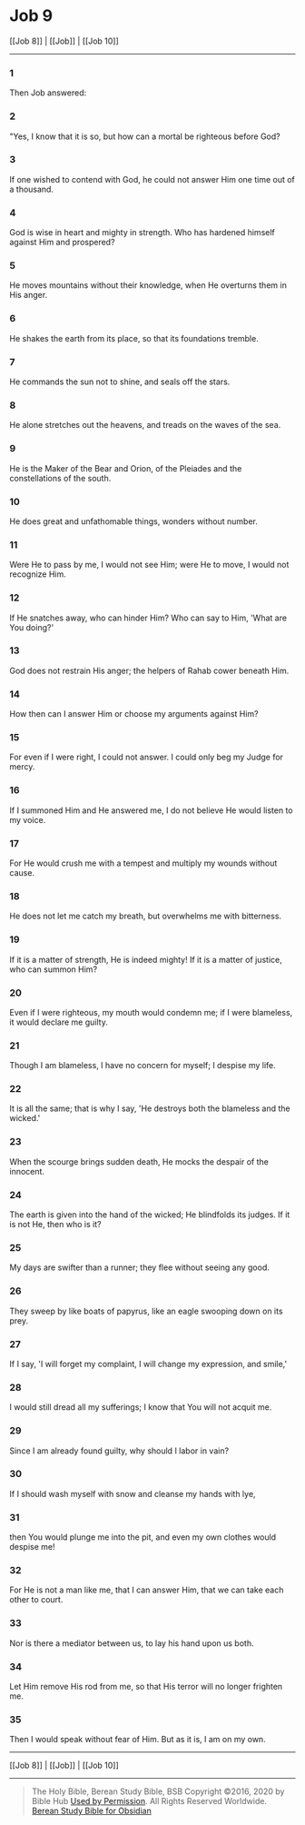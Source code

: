 # Job 9

[[Job 8]] | [[Job]] | [[Job 10]]

---

### 1
Then Job answered:

### 2
"Yes, I know that it is so, but how can a mortal be righteous before God?

### 3
If one wished to contend with God, he could not answer Him one time out of a thousand.

### 4
God is wise in heart and mighty in strength. Who has hardened himself against Him and prospered?

### 5
He moves mountains without their knowledge, when He overturns them in His anger.

### 6
He shakes the earth from its place, so that its foundations tremble.

### 7
He commands the sun not to shine, and seals off the stars.

### 8
He alone stretches out the heavens, and treads on the waves of the sea.

### 9
He is the Maker of the Bear and Orion, of the Pleiades and the constellations of the south.

### 10
He does great and unfathomable things, wonders without number.

### 11
Were He to pass by me, I would not see Him; were He to move, I would not recognize Him.

### 12
If He snatches away, who can hinder Him? Who can say to Him, 'What are You doing?'

### 13
God does not restrain His anger; the helpers of Rahab cower beneath Him.

### 14
How then can I answer Him or choose my arguments against Him?

### 15
For even if I were right, I could not answer. I could only beg my Judge for mercy.

### 16
If I summoned Him and He answered me, I do not believe He would listen to my voice.

### 17
For He would crush me with a tempest and multiply my wounds without cause.

### 18
He does not let me catch my breath, but overwhelms me with bitterness.

### 19
If it is a matter of strength, He is indeed mighty! If it is a matter of justice, who can summon Him?

### 20
Even if I were righteous, my mouth would condemn me; if I were blameless, it would declare me guilty.

### 21
Though I am blameless, I have no concern for myself; I despise my life.

### 22
It is all the same; that is why I say, 'He destroys both the blameless and the wicked.'

### 23
When the scourge brings sudden death, He mocks the despair of the innocent.

### 24
The earth is given into the hand of the wicked; He blindfolds its judges. If it is not He, then who is it?

### 25
My days are swifter than a runner; they flee without seeing any good.

### 26
They sweep by like boats of papyrus, like an eagle swooping down on its prey.

### 27
If I say, 'I will forget my complaint, I will change my expression, and smile,'

### 28
I would still dread all my sufferings; I know that You will not acquit me.

### 29
Since I am already found guilty, why should I labor in vain?

### 30
If I should wash myself with snow and cleanse my hands with lye,

### 31
then You would plunge me into the pit, and even my own clothes would despise me!

### 32
For He is not a man like me, that I can answer Him, that we can take each other to court.

### 33
Nor is there a mediator between us, to lay his hand upon us both.

### 34
Let Him remove His rod from me, so that His terror will no longer frighten me.

### 35
Then I would speak without fear of Him. But as it is, I am on my own.

---

[[Job 8]] | [[Job]] | [[Job 10]]

---

> The Holy Bible, Berean Study Bible, BSB
> Copyright &copy;2016, 2020 by Bible Hub
> [Used by Permission](https://berean.bible/terms.htm). All Rights Reserved Worldwide.
> [Berean Study Bible for Obsidian](https://github.com/gapmiss/berean-study-bible-for-obsidian)

